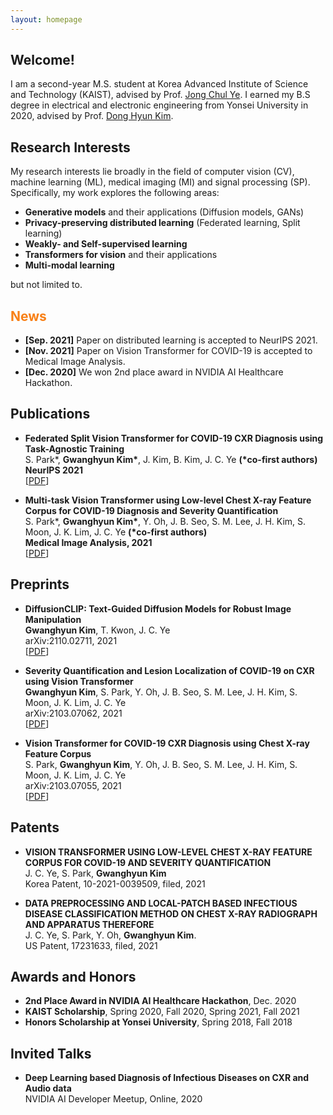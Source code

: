 ```yaml
---
layout: homepage
---
```


## Welcome! 

I am a second-year M.S. student at Korea Advanced Institute of Science and Technology (KAIST), advised by Prof. [Jong Chul Ye](https://bispl.weebly.com/professor.html).
I earned my B.S degree in electrical and electronic engineering from Yonsei University in 2020, advised by Prof. [Dong Hyun Kim](http://kimchi.yonsei.ac.kr/default/01/01.php#s1).


## Research Interests
My research interests lie broadly in the field of computer vision (CV), machine learning (ML), medical imaging (MI) and signal processing (SP). Specifically, my work explores the following areas:
- **Generative models** and their applications (Diffusion models, GANs)
- **Privacy-preserving distributed learning** (Federated learning, Split learning)
- **Weakly- and Self-supervised learning**
- **Transformers for vision** and their applications
- **Multi-modal learning**  

but not limited to.

## <b style="color:#F88017">News</b>
- **[Sep. 2021]** Paper on distributed learning is accepted to NeurIPS 2021.
- **[Nov. 2021]** Paper on Vision Transformer for COVID-19 is accepted to Medical Image Analysis.
- **[Dec. 2020]** We won 2nd place award in NVIDIA AI Healthcare Hackathon.

## Publications

- **Federated Split Vision Transformer for COVID-19 CXR Diagnosis using Task-Agnostic Training**
  <br>
  S. Park\*, **Gwanghyun Kim\***, J. Kim, B. Kim, J. C. Ye **(\*co-first authors)**
  <br>
  **NeurIPS 2021**
  <br>
[[PDF](https://papers.nips.cc/paper/2021/file/ceb0595112db2513b9325a85761b7310-Paper.pdf)] 

[//]: # (  [[PDF]&#40;https://arxiv.org/pdf/2002.10211.pdf&#41;] [[Code]&#40;https://github.com/yaoyao-liu/mnemonics&#41;]  <strong><i style="color:#e74d3c">Oral Presentation</i></strong>)

- **Multi-task Vision Transformer using Low-level Chest X-ray Feature Corpus for COVID-19 Diagnosis and Severity Quantification**
  <br>
  S. Park\*,  **Gwanghyun Kim\***, Y. Oh, J. B. Seo, S. M. Lee, J. H. Kim, S. Moon, J. K. Lim, J. C. Ye **(\*co-first authors)**
  <br>
  **Medical Image Analysis, 2021**
  <br>
  [[PDF](https://www.sciencedirect.com/science/article/pii/S1361841521003443)] 


## Preprints

- **DiffusionCLIP: Text-Guided Diffusion Models for Robust Image Manipulation**
  <br>
  **Gwanghyun Kim**, T. Kwon, J. C. Ye 
  <br>
  arXiv:2110.02711, 2021
  <br>
[[PDF](https://arxiv.org/pdf/2110.02711.pdf)] 

- **Severity Quantification and Lesion Localization of COVID-19 on CXR using Vision Transformer**
  <br>
  **Gwanghyun Kim**, S. Park, Y. Oh, J. B. Seo, S. M. Lee, J. H. Kim, S. Moon, J. K. Lim, J. C. Ye
  <br>
  arXiv:2103.07062, 2021
  <br>
  [[PDF](https://arxiv.org/pdf/2103.07062.pdf)] 

- **Vision Transformer for COVID-19 CXR Diagnosis using Chest X-ray Feature Corpus**
  <br>
  S. Park, **Gwanghyun Kim**, Y. Oh, J. B. Seo, S. M. Lee, J. H. Kim, S. Moon, J. K. Lim, J. C. Ye
  <br>
  arXiv:2103.07055, 2021
  <br>
  [[PDF](https://arxiv.org/pdf/2103.07055.pdf)]


## Patents

- **VISION TRANSFORMER USING LOW-LEVEL CHEST X-RAY FEATURE CORPUS FOR COVID-19 AND SEVERITY QUANTIFICATION**
  <br>
  J. C. Ye, S. Park, **Gwanghyun Kim**
  <br>
  Korea Patent, 10-2021-0039509, filed, 2021

- **DATA PREPROCESSING AND LOCAL-PATCH BASED INFECTIOUS DISEASE CLASSIFICATION METHOD ON CHEST X-RAY RADIOGRAPH AND APPARATUS THEREFORE**
  <br>
  J. C. Ye, S. Park, Y. Oh, **Gwanghyun Kim**.
  <br>
  US Patent, 17231633, filed, 2021

## Awards and Honors

- **2nd Place Award in NVIDIA AI Healthcare Hackathon**, Dec. 2020
- **KAIST Scholarship**, Spring 2020, Fall 2020, Spring 2021, Fall 2021
- **Honors Scholarship at Yonsei University**, Spring 2018, Fall 2018
  
## Invited Talks

- **Deep Learning based Diagnosis of Infectious Diseases on CXR and Audio data**
  <br>
  NVIDIA AI Developer Meetup, Online, 2020

[//]: # (## Services)

[//]: # ()
[//]: # (- Conference Reviewers: NeurIPS 2020, CVPR 2020.)

[//]: # (- Journal Reviewers: T-PAMI, IJCV.)
